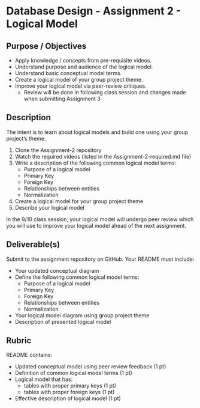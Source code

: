 # Database Design - Assignment 2 - Logical Model

## Purpose / Objectives

- Apply knowledge / concepts from pre-requisite videos.
- Understand purpose and audience of the logical model.
- Understand basic conceptual model terms.
- Create a logical model of your group project theme.
- Improve your logical model via peer-review critiques.
	- Review will be done in following class session and changes made when submitting Assignment 3

## Description

The intent is to learn about logical models and build one using your group project’s theme.

1. Clone the Assignment-2 repository
2. Watch the required videos (listed in the Assignment-2-required.md file)
3. Write a description of the following common logical model terms:
	- Purpose of a logical model
	- Primary Key
	- Foreign Key
	- Relationships between entities
	- Normalization
4. Create a logical model for your group project theme
5. Describe your logical model

In the 9/10 class session, your logical model will undergo peer review which you will use to improve your logical model ahead of the next assignment.

## Deliverable(s)

Submit to the assignment repository on GitHub.  Your README must include:

- Your updated conceptual diagram
- Define the following common logical model terms:
	- Purpose of a logical model
	- Primary Key
	- Foreign Key
	- Relationships between entities
	- Normalization
- Your logical model diagram using group project theme
- Description of presented logical model

## Rubric

README contains:
- Updated conceptual model using peer review feedback (1 pt)
- Definition of common logical model terms (1 pt)
- Logical model that has:
	- tables with proper primary keys (1 pt)
	- tables with proper foreign keys (1 pt)
- Effective description of logical model (1 pt)
